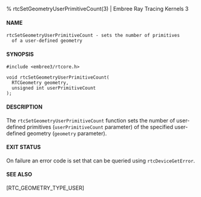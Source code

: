 % rtcSetGeometryUserPrimitiveCount(3) | Embree Ray Tracing Kernels 3

#### NAME

    rtcSetGeometryUserPrimitiveCount - sets the number of primitives
      of a user-defined geometry

#### SYNOPSIS

    #include <embree3/rtcore.h>

    void rtcSetGeometryUserPrimitiveCount(
      RTCGeometry geometry,
      unsigned int userPrimitiveCount
    );

#### DESCRIPTION

The `rtcSetGeometryUserPrimitiveCount` function sets the number of
user-defined primitives (`userPrimitiveCount` parameter) of the
specified user-defined geometry (`geometry` parameter).

#### EXIT STATUS

On failure an error code is set that can be queried using
`rtcDeviceGetError`.

#### SEE ALSO

[RTC_GEOMETRY_TYPE_USER]
